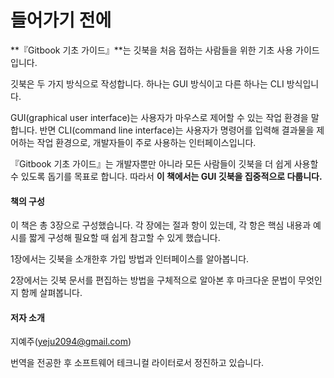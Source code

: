 # 들어가기 전에

&#x20; **『Gitbook 기초 가이드』**는 깃북을 처음 접하는 사람들을 위한 기초 사용 가이드입니다.&#x20;

&#x20; 깃북은 두 가지 방식으로 작성합니다. 하나는 GUI 방식이고  다른 하나는 CLI 방식입니다.

&#x20; GUI(graphical user interface)는 사용자가 마우스로 제어할 수 있는 작업 환경을 말합니다. 반면  CLI(command line interface)는 사용자가 명령어를 입력해 결과물을 제어하는 작업  환경으로, 개발자들이 주로 사용하는 인터페이스입니다.

&#x20; 『Gitbook 기초 가이드』는 개발자뿐만 아니라 모든 사람들이 깃북을 더 쉽게 사용할 수 있도록 돕기를 목표로 합니다. 따라서 **이 책에서는 GUI 깃북을 집중적으로 다룹니다.**

#### 책의 구성

&#x20; 이 책은 총 3장으로 구성했습니다. 각 장에는 절과 항이 있는데, 각 항은 핵심 내용과 예시를 짧게 구성해 필요할 때 쉽게 참고할 수 있게 했습니다.

&#x20; 1장에서는 깃북을 소개한후 가입 방법과 인터페이스를 알아봅니다.

&#x20; 2장에서는 깃북 문서를 편집하는 방법을 구체적으로 알아본 후 마크다운 문법이 무엇인지 함께 살펴봅니다.





#### 저자 소개

지예주(yeju2094@gmail.com)

번역을 전공한 후 소프트웨어 테크니컬 라이터로서 정진하고 있습니다.&#x20;
